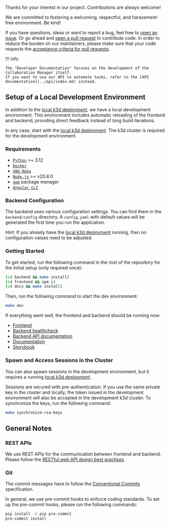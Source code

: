 <!--
 ~ SPDX-FileCopyrightText: Copyright DB InfraGO AG and contributors
 ~ SPDX-License-Identifier: Apache-2.0
 -->

Thanks for your interest in our project. Contributions are always welcome!

We are committed to fostering a welcoming, respectful, and harassment-free
environment. Be kind!

If you have questions, ideas or want to report a bug, feel free to
[open an issue](https://github.com/DSD-DBS/capella-collab-manager/issues). Or
go ahead and
[open a pull request](https://github.com/DSD-DBS/capella-collab-manager/pulls)
to contribute code. In order to reduce the burden on our maintainers, please
make sure that your code respects the
[acceptance criteria for pull requests](./pull_requests.md).

!!! info

    The "Developer Documentation" focuses on the development of the Collaboration Manager itself.
    If you want to use our API to automate tasks, refer to the [API documentation](../api/index.md) instead.

## Setup of a Local Development Environment

In addition to the
[local k3d deployment](https://github.com/DSD-DBS/capella-collab-manager#running-locally-with-k3d),
we have a local development environment. This environment includes automatic
reloading of the frontend and backend, providing direct feedback instead of
long build iterations.

In any case, start with the
[local k3d deployment](https://github.com/DSD-DBS/capella-collab-manager#running-locally-with-k3d).
The k3d cluster is required for the development environment.

### Requirements

-   [`Python`](https://www.python.org/) >= 3.12
-   [`Docker`](https://www.docker.com/)
-   [`GNU Make`](https://www.gnu.org/software/make/)
-   [`Node.js`](https://nodejs.org/en) >= v20.8.0
-   [`npm`](https://www.npmjs.com/) package manager
-   [`Angular CLI`](https://angular.dev/tools/cli/setup-local#install-the-angular-cli)

### Backend Configuration

The backend uses various configuration settings. You can find them in the
`backend/config` directory. A `config.yaml` with default values will be
generated the first time you run the application.

_Hint_: If you already have the
[local k3d deployment](https://github.com/DSD-DBS/capella-collab-manager#running-locally-with-k3d)
running, then no configuration values need to be adjusted.

### Getting Started

To get started, run the following command in the root of the repository for the
initial setup (only required once):

```zsh
(cd backend && make install)
(cd frontend && npm i)
(cd docs && make install)
```

Then, run the following command to start the dev environment:

```zsh
make dev
```

If everything went well, the frontend and backend should be running now:

-   [Frontend](http://localhost:4200)
-   [Backend healthcheck](http://localhost:8000/healthcheck)
-   [Backend API documentation](http://localhost:8000/docs)
-   [Documentation](http://localhost:8081)
-   [Storybook](http://localhost:6006)

### Spawn and Access Sessions in the Cluster

You can also spawn sessions in the development environment, but it requires a
running
[local k3d deployment](https://github.com/DSD-DBS/capella-collab-manager#running-locally-with-k3d).

Sessions are secured with pre-authentication. If you use the same private key
in the cluster and locally, the token issued in the development environment
will also be accepted in the development k3d cluster. To synchronize the keys,
run the following command:

```zsh
make synchronize-rsa-keys
```

## General Notes

### REST APIs

We use REST APIs for the communication between frontend and backend. Please
follow the
[RESTful web API design best practises](https://docs.microsoft.com/en-us/azure/architecture/best-practices/api-design).

### Git

The commit messages have to follow the
[Conventional Commits](https://www.conventionalcommits.org/en/v1.0.0/#specification)
specification.

In general, we use pre-commit hooks to enforce coding standards. To set up the
pre-commit hooks, please run the following commands:

```zsh
pip install -U pip pre-commit
pre-commit install
```
